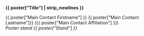**{{ poster["Title"] | strip_newlines }}**

{{ poster["Main Contact Firstname"] }} {{ poster["Main Contact Lastname"]}} ({{ poster["Main Contact Affiliation"] }})<br/>*Poster stand {{ poster["Stand"] }}*